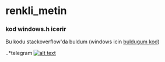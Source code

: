 # renkli_metin
### kod windows.h icerir
Bu kodu stackoverflow'da buldum (windows icin
[buldugum kod](https://stackoverflow.com/a/29578507))


..*telegram
[![alt text](https://www.google.com/search?q=telegram+png+logo&client=opera&hs=9lz&tbm=isch&source=iu&ictx=1&fir=naEXvwEQpsEszM%252CPqCLmB4m02h5dM%252C_&vet=1&usg=AI4_-kSPTd_Luj0Aih4GaU27W24mq-GddA&sa=X&ved=2ahUKEwjujNKe7pfsAhVk-SoKHUv0BTsQ9QF6BAgKEFA#imgrc=naEXvwEQpsEszM "conact")](https://t.me/tempestas)
